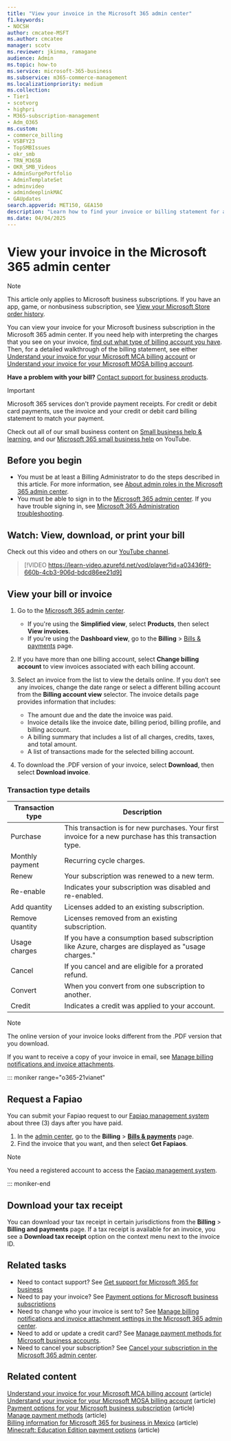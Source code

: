 ```yaml
---
title: "View your invoice in the Microsoft 365 admin center"
f1.keywords:
- NOCSH
author: cmcatee-MSFT
ms.author: cmcatee
manager: scotv
ms.reviewer: jkinma, ramagane
audience: Admin
ms.topic: how-to
ms.service: microsoft-365-business
ms.subservice: m365-commerce-management
ms.localizationpriority: medium
ms.collection:
- Tier1
- scotvorg
- highpri  
- M365-subscription-management
- Adm_O365
ms.custom:
- commerce_billing
- VSBFY23
- TopSMBIssues
- okr_smb
- TRN_M365B
- OKR_SMB_Videos
- AdminSurgePortfolio
- AdminTemplateSet
- adminvideo
- admindeeplinkMAC
- GAUpdates
search.appverid: MET150, GEA150
description: "Learn how to find your invoice or billing statement for a Microsoft business subscription in the Microsoft 365 admin center."
ms.date: 04/04/2025
---
```


# View your invoice in the Microsoft 365 admin center

> [!NOTE]
> This article only applies to Microsoft business subscriptions. If you have an app, game, or nonbusiness subscription, see [View your Microsoft Store order history](https://support.microsoft.com/account-billing/view-your-microsoft-store-order-history-aafefe88-3ec2-ce28-e0b6-eff1d5cc8170).

You can view your invoice for your Microsoft business subscription in the Microsoft 365 admin center. If you need help with interpreting the charges that you see on your invoice, [find out what type of billing account you have](../manage-billing-accounts.md#view-my-billing-accounts). Then, for a detailed walkthrough of the billing statement, see either [Understand your invoice for your Microsoft MCA billing account](understand-your-invoice.md) or [Understand your invoice for your Microsoft MOSA billing account](understand-your-invoice2.md).

**Have a problem with your bill?** [Contact support for business products](../../admin/get-help-support.md).

> [!IMPORTANT]
> Microsoft 365 services don't provide payment receipts. For credit or debit card payments, use the invoice and your credit or debit card billing statement to match your payment.

Check out all of our small business content on [Small business help & learning](https://go.microsoft.com/fwlink/?linkid=2224585), and our [Microsoft 365 small business help](https://go.microsoft.com/fwlink/?linkid=2197659) on YouTube.

## Before you begin

- You must be at least a Billing Administrator to do the steps described in this article. For more information, see [About admin roles in the Microsoft 365 admin center](../../admin/add-users/about-admin-roles.md).
- You must be able to sign in to the <a href="https://go.microsoft.com/fwlink/p/?linkid=2024339" target="_blank">Microsoft 365 admin center</a>. If you have trouble signing in, see [Microsoft 365 Administration troubleshooting](/troubleshoot/o365-admin-welcome).

## Watch: View, download, or print your bill
  
Check out this video and others on our [YouTube channel](https://go.microsoft.com/fwlink/?linkid=2198016).

> [!VIDEO https://learn-video.azurefd.net/vod/player?id=a03436f9-660b-4cb3-906d-bdcd86ee21d9]

## View your bill or invoice

1. Go to the <a href="https://go.microsoft.com/fwlink/p/?linkid=2024339" target="_blank">Microsoft 365 admin center</a>.

   - If you're using the **Simplified view**, select **Products**, then select **View invoices**.
   - If you're using the **Dashboard view**, go to the **Billing** > <a href="https://go.microsoft.com/fwlink/p/?linkid=2102895" target="_blank">Bills & payments</a> page.

2. If you have more than one billing account, select **Change billing account** to view invoices associated with each billing account.
3. Select an invoice from the list to view the details online. If you don’t see any invoices, change the date range or select a different billing account from the **Billing account view** selector. The invoice details page provides information that includes:

   - The amount due and the date the invoice was paid.
   - Invoice details like the invoice date, billing period, billing profile, and billing account.
   - A billing summary that includes a list of all charges, credits, taxes, and total amount.
   - A list of transactions made for the selected billing account.

4. To download the .PDF version of your invoice, select **Download**, then select **Download invoice**.

### Transaction type details

|Transaction type | Description |
| -------- | -------- |
|Purchase | This transaction is for new purchases. Your first invoice for a new purchase has this transaction type.  |
|Monthly payment |Recurring cycle charges.|
|Renew |Your subscription was renewed to a new term.|
|Re-enable |Indicates your subscription was disabled and re-enabled.|
|Add quantity |Licenses added to an existing subscription.|
|Remove quantity |Licenses removed from an existing subscription.|
|Usage charges |If you have a consumption based subscription like Azure, charges are displayed as "usage charges."|
|Cancel |If you cancel and are eligible for a prorated refund.|
|Convert |When you convert from one subscription to another.|
|Credit |Indicates a credit was applied to your account.|

> [!NOTE]
> The online version of your invoice looks different from the .PDF version that you download.

If you want to receive a copy of your invoice in email, see [Manage billing notifications and invoice attachments](manage-billing-notifications.md).

::: moniker range="o365-21vianet"

## Request a Fapiao

You can submit your Fapiao request to our [Fapiao management system](https://go.microsoft.com/fwlink/p/?linkid=837465) about three (3) days after you have paid.

1. In the <a href="https://go.microsoft.com/fwlink/p/?linkid=850627" target="_blank">admin center</a>, go to the **Billing** > <a href="https://go.microsoft.com/fwlink/p/?linkid=2127421" target="_blank">**Bills & payments**</a> page.
2. Find the invoice that you want, and then select **Get Fapiaos**.

> [!NOTE]
>
> You need a registered account to access the [Fapiao management system](https://go.microsoft.com/fwlink/p/?linkid=837465).

::: moniker-end

## Download your tax receipt

You can download your tax receipt in certain jurisdictions from the **Billing** > **Billing and payments** page. If a tax receipt is available for an invoice, you see a **Download tax receipt** option on the context menu next to the invoice ID.

## Related tasks

- Need to contact support? See [Get support for Microsoft 365 for business](../../admin/get-help-support.md)
- Need to pay your invoice? See [Payment options for Microsoft business subscriptions](pay-for-your-subscription.md)
- Need to change who your invoice is sent to? See [Manage billing notifications and invoice attachment settings in the Microsoft 365 admin center](manage-billing-notifications.md).
- Need to add or update a credit card? See [Manage payment methods for Microsoft business accounts](manage-payment-methods.md).
- Need to cancel your subscription? See [Cancel your subscription in the Microsoft 365 admin center](../subscriptions/cancel-your-subscription.md).

## Related content

[Understand your invoice for your Microsoft MCA billing account](understand-your-invoice.md) (article)\
[Understand your invoice for your Microsoft MOSA billing account](understand-your-invoice2.md) (article)\
[Payment options for your Microsoft business subscription](pay-for-your-subscription.md) (article)\
[Manage payment methods](manage-payment-methods.md) (article)\
[Billing information for Microsoft 365 for business in Mexico](mexico-billing-info.md) (article)\
[Minecraft: Education Edition payment options](/education/windows/school-get-minecraft) (article)
